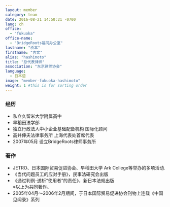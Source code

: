 ```yaml
---
layout: member
category: team
date: 2016-08-21 14:50:21 -0700
lang: ch
office:
  - "fukuoka"
office-name:
  - "BridgeRoots福冈办公室"
lastname: "桥本"
firstname: "吉文"
alias: "hashimoto"
title: "总代表律师"
association: "东京律师协会"
language:
  - 日本语
image: "member-fukuoka-hashimoto"
weight: 1 #this is for sorting order
---
```


### 经历
- 私立久留米大学附属高中
- 早稻田法学部
- 独立行政法人中小企业基础配备机构 国际化顾问
- 高井伸夫法律事务所 上海代表处首席代表
- 2007年05月 设立BridgeRoots律师事务所

### 著作
- JETRO、日本国际贸易促进协会、早稻田大学 Ark College等举办的多项活动.
- 《当代问题员工的应对手册》，民事法研究会出版
- 《通过判例-透析“使用者”的责任》，新日本法规出版
<br/> ※以上为共同著作。
- 2005年04月～2006年2月期间，于日本国际贸易促进协会刊物上连载《中国见闻录》系列
